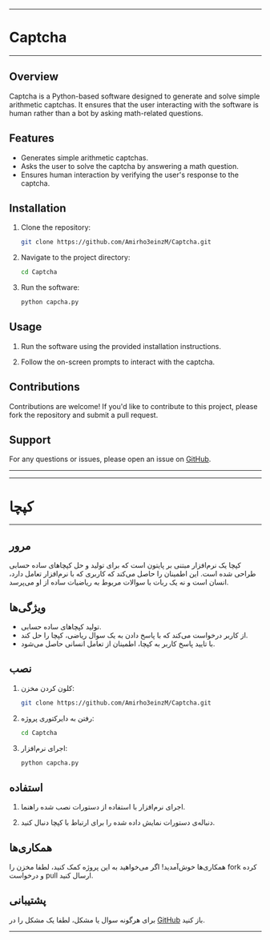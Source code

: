 
---

# Captcha

---
## Overview

Captcha is a Python-based software designed to generate and solve simple arithmetic captchas. It ensures that the user interacting with the software is human rather than a bot by asking math-related questions.

## Features

- Generates simple arithmetic captchas.
- Asks the user to solve the captcha by answering a math question.
- Ensures human interaction by verifying the user's response to the captcha.

## Installation

1. Clone the repository:

   ```bash
   git clone https://github.com/Amirho3einzM/Captcha.git
   ```

2. Navigate to the project directory:

   ```bash
   cd Captcha
   ```

3. Run the software:

   ```bash
   python capcha.py
   ```

## Usage

1. Run the software using the provided installation instructions.

2. Follow the on-screen prompts to interact with the captcha.

## Contributions

Contributions are welcome! If you'd like to contribute to this project, please fork the repository and submit a pull request.

## Support

For any questions or issues, please open an issue on [GitHub](https://github.com/Amirho3einzM/Captcha/issues).

---
---
# کپچا

---
## مرور

کپچا یک نرم‌افزار مبتنی بر پایتون است که برای تولید و حل کپچاهای ساده حسابی طراحی شده است. این اطمینان را حاصل می‌کند که کاربری که با نرم‌افزار تعامل دارد، انسان است و نه یک ربات با سوالات مربوط به ریاضیات ساده از او می‌پرسد.

## ویژگی‌ها

- تولید کپچاهای ساده حسابی.
- از کاربر درخواست می‌کند که با پاسخ دادن به یک سوال ریاضی، کپچا را حل کند.
- با تایید پاسخ کاربر به کپچا، اطمینان از تعامل انسانی حاصل می‌شود.

## نصب

1. کلون کردن مخزن:

   ```bash
   git clone https://github.com/Amirho3einzM/Captcha.git
   ```

2. رفتن به دایرکتوری پروژه:

   ```bash
   cd Captcha
   ```

3. اجرای نرم‌افزار:

   ```bash
   python capcha.py
   ```

## استفاده

1. اجرای نرم‌افزار با استفاده از دستورات نصب شده راهنما.

2. دنباله‌ی دستورات نمایش داده شده را برای ارتباط با کپچا دنبال کنید.

## همکاری‌ها

همکاری‌ها خوش‌آمدید! اگر می‌خواهید به این پروژه کمک کنید، لطفا مخزن را fork کرده و درخواست pull ارسال کنید.

## پشتیبانی

برای هرگونه سوال یا مشکل، لطفا یک مشکل را در [GitHub](https://github.com/Amirho3einzM/Captcha/issues) باز کنید.

---